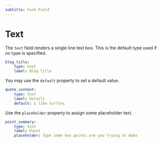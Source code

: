 ```yaml
---
subtitle: Form Field
---
```

# Text

The `text` field renders a single line text box. This is the default type used if no type is specified.

```yaml
blog_title:
    type: text
    label: Blog Title
```

You may use the `default` property to set a default value.

```yaml
quote_content:
    type: text
    label: Details
    default: I like turtles
```

Use the `placeholder` property to assign some placeholder text.

```yaml
point_summary:
    type: text
    label: Point
    placeholder: Type some key points are you trying to make
```
